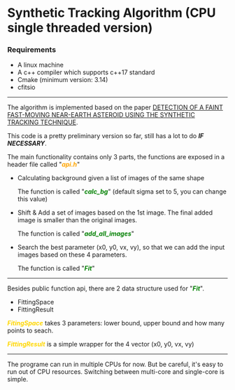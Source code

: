 # Synthetic Tracking Algorithm (CPU single threaded version)


### Requirements
* A linux machine
* A c++ compiler which supports c++17 standard
* Cmake (minimum version: 3.14)
* cfitsio 

--- 
The algorithm is implemented based on the paper
[DETECTION OF A FAINT FAST-MOVING NEAR-EARTH ASTEROID USING
THE SYNTHETIC TRACKING TECHNIQUE](https://iopscience.iop.org/article/10.1088/0004-637X/792/1/60/pdf).

This code is a pretty preliminary version so far, still has a lot to do ***IF NECESSARY***.

The main functionality contains only 3 parts, the functions are exposed in a header file called 
    "<span style='color:orange'>***api.h***</span>"
* Calculating background given a list of images of the same shape
  
    The function is called "<span style='color:green'>***calc_bg***</span>" 
    (default sigma set to 5, you can change this value)

* Shift & Add a set of images based on the 1st image. The final added image is smaller than the original images.

    The function is called "<span style='color:green'>***add_all_images***</span>"
    

* Search the best parameter (x0, y0, vx, vy), so that we can add the input images based on these 4 parameters.

    The function is called "<span style='color:green'>***Fit***</span>"

--- 

Besides public function api, there are 2 data structure used for "<span style='color:green'>***Fit***</span>".
* FittingSpace 
* FittingResult

<span style='color:gold'>***FitingSpace***</span> takes 3 parameters: lower bound, upper bound and how many 
    points to seach.

<span style='color:gold'>***FittingResult***</span> is a simple wrapper for the 4 vector (x0, y0, vx, vy)

--- 

The programe can run in multiple CPUs for now. But be careful, it's easy to run out of CPU resources. 
Switching between multi-core and single-core is simple.

